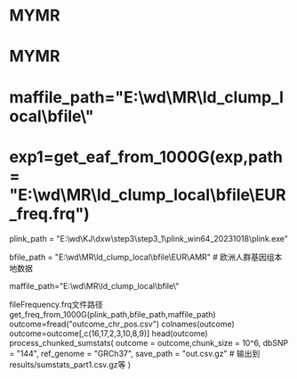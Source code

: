 # MYMR
# MYMR
# maffile_path="E:\\wd\\MR\\ld_clump_local\\bfile\\"
# exp1=get_eaf_from_1000G(exp,path = "E:\\wd\\MR\\ld_clump_local\\bfile\\EUR_freq.frq")

plink_path = "E:\\wd\\KJ\\dxw\\step3\\step3_1\\plink_win64_20231018\\plink.exe"

bfile_path = "E:\\wd\\MR\\ld_clump_local\\bfile\\EUR\\AMR" # 欧洲人群基因组本地数据

maffile_path="E:\\wd\\MR\\ld_clump_local\\bfile\\"

fileFrequency.frq文件路径
get_freq_from_1000G(plink_path,bfile_path,maffile_path)
outcome=fread("outcome_chr_pos.csv")
colnames(outcome)
outcome=outcome[,c(16,17,2,3,10,8,9)]
head(outcome)
process_chunked_sumstats(
outcome = outcome,chunk_size = 10^6,
dbSNP = "144",
ref_genome = "GRCh37",
save_path = "out.csv.gz"  # 输出到results/sumstats_part1.csv.gz等
)
